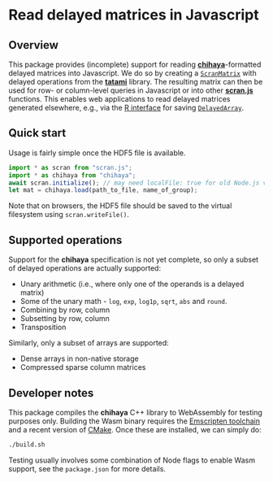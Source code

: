 # Read delayed matrices in Javascript 

## Overview

This package provides (incomplete) support for reading [**chihaya**](https://github.com/LTLA/chihaya)-formatted delayed matrices into Javascript.
We do so by creating a [`ScranMatrix`](https://jkanche.com/scran.js/ScranMatrix) with delayed operations from the [**tatami**](https://ltla.github.io/tatami) library.
The resulting matrix can then be used for row- or column-level queries in Javascript or into other [**scran.js**](https://jkanche.com/scran.js) functions.
This enables web applications to read delayed matrices generated elsewhere, e.g., via the [R interface](https://github.com/LTLA/chihaya-R) for saving [`DelayedArray`](https://bioconductor.org/packages/DelayedArray).

## Quick start

Usage is fairly simple once the HDF5 file is available.

```js
import * as scran from "scran.js";
import * as chihaya from "chihaya";
await scran.initialize(); // may need localFile: true for old Node.js versions.
let mat = chihaya.load(path_to_file, name_of_group);
```

Note that on browsers, the HDF5 file should be saved to the virtual filesystem using `scran.writeFile()`.

## Supported operations

Support for the **chihaya** specification is not yet complete, so only a subset of delayed operations are actually supported:

- Unary arithmetic (i.e., where only one of the operands is a delayed matrix)
- Some of the unary math - `log`, `exp`, `log1p`, `sqrt`, `abs` and `round`.
- Combining by row, column
- Subsetting by row, column
- Transposition

Similarly, only a subset of arrays are supported:

- Dense arrays in non-native storage
- Compressed sparse column matrices

## Developer notes

This package compiles the **chihaya** C++ library to WebAssembly for testing purposes only.
Building the Wasm binary requires the [Emscripten toolchain](https://emscripten.org) and a recent version of [CMake](https://cmake.org).
Once these are installed, we can simply do:

```sh
./build.sh 
```

Testing usually involves some combination of Node flags to enable Wasm support, see the `package.json` for more details.

